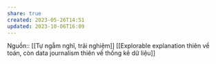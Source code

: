 ```yaml
---
share: true
created: 2023-05-26T14:51
updated: 2023-10-06T16:09
---
```

Nguồn:: [[Tự ngẫm nghĩ, trải nghiệm]]
[[Explorable explanation thiên về toán, còn data journalism thiên về thống kê dữ liệu]]

